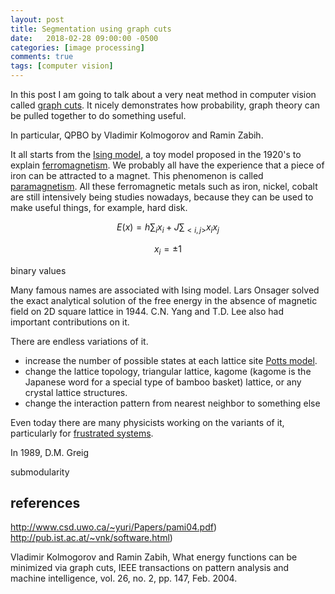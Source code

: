 ```yaml
---
layout: post
title: Segmentation using graph cuts 
date:   2018-02-28 09:00:00 -0500
categories: [image processing]
comments: true
tags: [computer vision]
---
```


In this post I am going to talk about a very neat method in computer vision called [graph cuts](https://en.wikipedia.org/wiki/Graph_cuts_in_computer_vision).
It nicely demonstrates how probability, graph theory can be pulled together to do something useful.

In particular, QPBO by Vladimir Kolmogorov and Ramin Zabih.



It all starts from the [Ising model](https://en.wikipedia.org/wiki/Ising_model),
a toy model proposed in the 1920's to explain [ferromagnetism](https://en.wikipedia.org/wiki/Ferromagnetism).
We probably all have the experience that a piece of iron can be attracted to a magnet.
This phenomenon is called [paramagnetism](https://en.wikipedia.org/wiki/Paramagnetism). 
All these ferromagnetic metals such as iron, nickel, cobalt are still intensively being studies nowadays, because
they can be used to make useful things, for example, hard disk.


$$ E(x) = h\sum_i x_i + J\sum_{<i,j>} x_i x_j $$

$$x_i =\pm1$$

binary values

Many famous names are associated with Ising model.
Lars Onsager solved the exact analytical solution of the free energy in the absence of magnetic field on 2D square lattice in 1944.
C.N. Yang and T.D. Lee also had important contributions on it.

There are endless variations of it. 

* increase the number of possible states at each lattice site 
[Potts model](https://en.wikipedia.org/wiki/Potts_model).
* change the lattice topology, triangular lattice, kagome (kagome is the Japanese word for a special type of bamboo basket) lattice, or any crystal lattice structures.
* change the interaction pattern from nearest neighbor to something else

Even today there are many physicists working on the variants of it, particularly for [frustrated systems](https://en.wikipedia.org/wiki/Geometrical_frustration).


In 1989, D.M. Greig 


submodularity



## references

http://www.csd.uwo.ca/~yuri/Papers/pami04.pdf)
http://pub.ist.ac.at/~vnk/software.html)

Vladimir Kolmogorov and Ramin Zabih, What energy functions can be minimized via graph cuts, IEEE transactions on pattern analysis and machine intelligence, vol. 26, no. 2, pp. 147, Feb. 2004.
